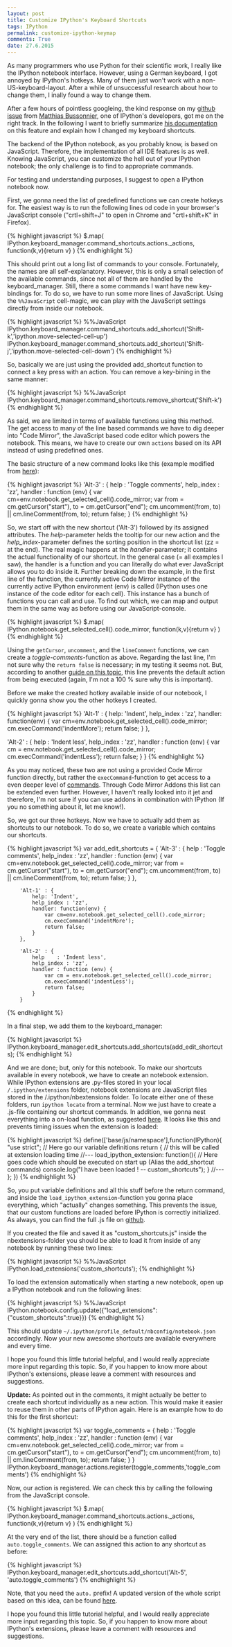 ```yaml
---
layout: post
title: Customize IPython's Keyboard Shortcuts
tags: IPython
permalink: customize-ipython-keymap
comments: True
date: 27.6.2015
---
```


As many programmers who use Python for their scientific work, I really like the IPython notebook interface. However, using a German keyboard, I got annoyed by IPython's hotkeys. Many of them just won't work with a non-US-keyboard-layout. After a while of unsuccessful research about how to change them, I inally found a way to change them.

After a few hours of pointless googleing, the kind response on my [github issue](https://github.com/ipython/ipython/issues/8586) from [Matthias Bussonnier](https://github.com/Carreau), one of IPython's developers, got me on the right track. In the following I want to briefly summarize [his documentation](http://carreau.gitbooks.io/jupyter-book/content/keyboardshortcut.html) on this feature and explain how I changed my keyboard shortcuts.

The backend of the IPython notebook, as you probably know, is based on JavaScript. Therefore, the implementation of all IDE features is as well. Knowing JavaScript, you can customize the hell out of your IPython notebook; the only challenge is to find to appropriate commands.

For testing and understanding purposes, I suggest to open a IPython notebook now.

First, we gonna need the list of predefined functions we can create hotkeys for. The easiest way is to run the following lines od code in your browser's JavaScript console ("crtl+shift+J" to open in Chrome and "crtl+shift+K" in Firefox).

{% highlight javascript %}
$.map(
     IPython.keyboard_manager.command_shortcuts.actions._actions,
     function(k,v){return v}
     )
{% endhighlight %}

This should print out a long list of commands to your console. Fortunately, the names are all self-explanatory. However, this is only a small selection of the available commands, since not all of them are handled by the keyboard_manager. Still, there a some commands I want have new key-bindings for.
To do so, we have to run some more lines of JavaScript. Using the ``%%JavaScript`` cell-magic, we can play with the JavaScript settings directly from inside our notebook.

{% highlight javascript %}
%%JavaScript
IPython.keyboard_manager.command_shortcuts.add_shortcut('Shift-k','ipython.move-selected-cell-up')
IPython.keyboard_manager.command_shortcuts.add_shortcut('Shift-j','ipython.move-selected-cell-down')
{% endhighlight %}

So, basically we are just using the provided add_shortcut function to connect a key press with an action.
You can remove a key-bining in the same manner:

{% highlight javascript %}
%%JavaScript
IPython.keyboard_manager.command_shortcuts.remove_shortcut('Shift-k')
{% endhighlight %}

As said, we are limited in terms of available functions using this method. The get access to many of the line based commands we have to dig deeper into "Code Mirror", the JavaScript based code editor which powers the notebook. This means, we have to create our own ``actions`` based on its API instead of using predefined ones.

The basic structure of a new command looks like this (example modified from [here](https://github.com/juhasch/IPython-notebook-extensions/blob/master/usability/comment-uncomment.js)):

{% highlight javascript %}
'Alt-3' : {
    help    : 'Toggle comments',
    help_index : 'zz',
    handler : function (env) {
        var cm=env.notebook.get_selected_cell().code_mirror;
        var from = cm.getCursor("start"), to = cm.getCursor("end");
        cm.uncomment(from, to) || cm.lineComment(from, to);
        return false;
    }
{% endhighlight %}

So, we start off with the new shortcut ('Alt-3') followed by its assigned attributes. The *help*-parameter helds the tooltip for our new action and the *help_index*-parameter defines the sorting position in the shortcut list (zz = at the end). The real magic happens at the *handler*-parameter; it contains the actual functionality of our shortcut. In the general case (= all examples I saw), the handler is a function and you can literally do what ever JavaScript allows you to do inside it.
Further breaking down the example, in the first line of the function, the currently active Code Mirror instance of the currently active IPython environment (env) is called (IPython uses one instance of the code editor for each cell). This instance has a bunch of functions you can call and use. To find out which, we can map and output them in the same way as before using our JavaScript-console.

{% highlight javascript %}
$.map(
     IPython.notebook.get_selected_cell().code_mirror,
     function(k,v){return v}
     )
{% endhighlight %}

Using the ``getCursor``, ``uncomment``, and the ``lineComment`` functions, we can create a *toggle-comments*-function as above. Regarding the last line, I'm not sure why the ``return false`` is necessary; in my testing it seems not. But, according to another [guide on this topic](http://nbviewer.ipython.org/github/adrn/ipython/blob/2.x/examples/Notebook/User%20Interface.ipynb#Keyboard-shortcut-customization), this line prevents the default action from being executed (again, I'm not a 100 % sure why this is important).

Before we make the created hotkey available inside of our notebook, I quickly gonna show you the other hotkeys I created.

{% highlight javascript %}
'Alt-1' : {
    help: 'Indent',
    help_index : 'zz',
    handler: function(env) {
        var cm=env.notebook.get_selected_cell().code_mirror;
        cm.execCommand('indentMore');
        return false;
    }
},

'Alt-2' : {
    help    : 'Indent less',
    help_index : 'zz',
    handler : function (env) {
        var cm = env.notebook.get_selected_cell().code_mirror;
        cm.execCommand('indentLess');
        return false;
    }
}
{% endhighlight %}

As you may noticed, these two are not using a provided Code Mirror function directly, but rather the ``execCommand``-function to get access to a even deeper level of [commands](https://codemirror.net/doc/manual.html#commands). Through Code Mirror Addons this list can be extended even further. However, I haven't really looked into it jet and therefore, I'm not sure if you can use addons in combination with IPython (If you no something about it, let me know!).

So, we got our three hotkeys. Now we have to actually add them as shortcuts to our notebook. To do so, we create a variable which contains our shortcuts.

{% highlight javascript %}
var add_edit_shortcuts = {
        'Alt-3' : {
            help    : 'Toggle comments',
            help_index : 'zz',
            handler : function (env) {
                var cm=env.notebook.get_selected_cell().code_mirror;
                var from = cm.getCursor("start"), to = cm.getCursor("end");
                cm.uncomment(from, to) || cm.lineComment(from, to);
                return false;
            }
        },

        'Alt-1' : {
            help: 'Indent',
            help_index : 'zz',
            handler: function(env) {
                var cm=env.notebook.get_selected_cell().code_mirror;
                cm.execCommand('indentMore');
                return false;
            }
        },

        'Alt-2' : {
            help    : 'Indent less',
            help_index : 'zz',
            handler : function (env) {
                var cm = env.notebook.get_selected_cell().code_mirror;
                cm.execCommand('indentLess');
                return false;
            }
        }
{% endhighlight %}

In a final step, we add them to the keyboard_manager:

{% highlight javascript %}
IPython.keyboard_manager.edit_shortcuts.add_shortcuts(add_edit_shortcuts);
{% endhighlight %}

And we are done; but, only for this notebook. To make our shortcuts available ín every notebook, we have to create an notebook extension. While IPython extensions are .py-files stored in your local `/.ipython/extensions` folder, notebook extensions are JavaScript files stored in the /.ipython/nbextensions folder. To locate either one of these folders, run ``ipython locate`` from a terminal. Now we just have to create a .js-file containing our shortcut commands. In addition, we gonna nest everything into a on-load function, as suggested [here](http://carreau.gitbooks.io/jupyter-book/content/Jsextensions.html#). It looks like this and prevents timing issues when the extension is loaded:

{% highlight javascript %}
define(['base/js/namespace'],function(IPython){
  "use strict";
  // Here go our variable definitions
  return {
    // this will be called at extension loading time
    //---
    load_ipython_extension: function(){
        // Here goes code which should be executed on start up (Alias the add_shortcut commands)
        console.log("I have been loaded ! -- custom_shortcuts");
    }
    //---
  };
})
{% endhighlight %}

So, you put variable definitions and all this stuff before the return command, and inside the ``load_ipython_extension``-function you gonna place everything, which "actually" changes something. This prevents the issue, that our custom functions are loaded before IPython is correctly initialized.
As always, you can find the full .js file on [github](https://github.com/AKuederle/IPython-custom-shortcuts/blob/old-way/custom_shortcuts.js).

If you created the file and saved it as "custom_shortcuts.js" inside the nbextensions-folder you should be able to load it from inside of any notebook by running these two lines:

{% highlight javascript %}
%%JavaScript
IPython.load_extensions('custom_shortcuts');
{% endhighlight %}

To load the extension automatically when starting a new notebook, open up a IPython notebook and run the following lines:

{% highlight javascript %}
%%JavaScript
IPython.notebook.config.update({"load_extensions":{"custom_shortcuts":true}})
{% endhighlight %}

This should update `~/.ipython/profile_default/nbconfig/notebook.json` accordingly. Now your new awesome shortcuts are available everywhere and every time.

I hope you found this little tutorial helpful, and I would really appreciate more input regarding this topic. So, if you happen to know more about IPython's extensions, please leave a comment with resources and suggestions.

**Update:** As pointed out in the comments, it might actually be better to create each shortcut individually as a new action. This would make it easier to reuse them in other parts of IPython again. Here is an example how to do this for the first shortcut:

{% highlight javascript %}
var toggle_comments = {
    help    : 'Toggle comments',
    help_index : 'zz',
    handler : function (env) {
        var cm=env.notebook.get_selected_cell().code_mirror;
        var from = cm.getCursor("start"), to = cm.getCursor("end");
        cm.uncomment(from, to) || cm.lineComment(from, to);
        return false;
    }
}
IPython.keyboard_manager.actions.register(toggle_comments,'toggle_comments')
{% endhighlight %}

Now, our action is registered. We can check this by calling the following from the JavaScript console.

{% highlight javascript %}
$.map(
     IPython.keyboard_manager.command_shortcuts.actions.\_actions,
     function(k,v){return v}
     )
{% endhighlight %}

At the very end of the list, there should be a function called ``auto.toggle_comments``. We can assigned this action to any shortcut as before:

{% highlight javascript %}
IPython.keyboard_manager.edit_shortcuts.add_shortcut('Alt-5', 'auto.toggle_comments')
{% endhighlight %}

Note, that you need the ``auto.`` prefix!
A updated version of the whole script based on this idea, can be found [here](https://github.com/AKuederle/IPython-custom-shortcuts/blob/futureproof/custom_shortcuts.js).

I hope you found this little tutorial helpful, and I would really appreciate more input regarding this topic. So, if you happen to know more about IPython's extensions, please leave a comment with resources and suggestions.
